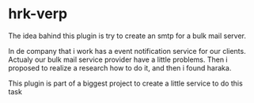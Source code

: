 # hrk-verp
The idea bahind this plugin is try to create an smtp for a bulk mail server.

In de company that i work has a  event notification service for our clients.
Actualy our bulk mail service provider have a little problems.
Then i proposed to realize a research how to do it, and then i found haraka.

This plugin is part of a biggest project to create a little service to do this task

